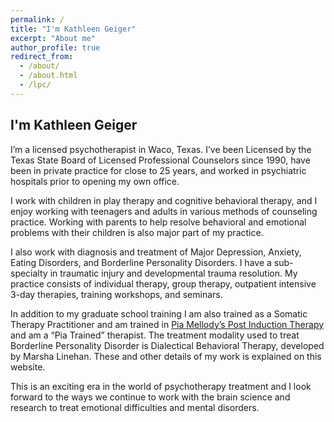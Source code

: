 ```yaml
---
permalink: /
title: "I'm Kathleen Geiger"
excerpt: "About me"
author_profile: true
redirect_from: 
  - /about/
  - /about.html
  - /lpc/
---
```

## I'm Kathleen Geiger

I’m a licensed psychotherapist in Waco, Texas. I’ve been Licensed by the Texas State Board of Licensed Professional Counselors since 1990, have been in private practice for close to 25 years, and worked in psychiatric hospitals prior to opening my own office.

I work with children in play therapy and cognitive behavioral therapy, and I enjoy working with teenagers and adults in various methods of counseling practice. Working with parents to help resolve behavioral and emotional problems with their children is also major part of my practice.

I also work with diagnosis and treatment of Major Depression, Anxiety, Eating Disorders, and Borderline Personality Disorders. I have a sub-specialty in traumatic injury and developmental trauma resolution. My practice consists of individual therapy, group therapy, outpatient intensive 3-day therapies, training workshops, and seminars.

In addition to my graduate school training I am also trained as a Somatic Therapy Practitioner and am trained in [Pia Mellody’s Post Induction Therapy](http://www.healingtraumanetwork.net/About.aspx) and am a “Pia Trained” therapist.  The treatment modality used to treat Borderline Personality Disorder is Dialectical Behavioral Therapy, developed by Marsha Linehan.  These and other details of my work is explained on this website.

This is an exciting era in the world of psychotherapy treatment and I look forward to the ways we continue to work with the brain science and research to treat emotional difficulties and mental disorders.
